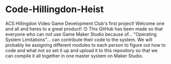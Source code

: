 # Code-Hillingdon-Heist
ACS Hillingdon Video Game Development Club's  first project! Welcome one and all and heres to a great product! :D
This GitHub has been made so that everyone who can not use Game Maker Studio because of... "Operating System Limitations"... can contribute their code to the system. We will probably be assigning different modules to each person to figure out how to code and what not so set it up and upload it to this repository so that we can compile it all together in one master system on Maker Studio. 
